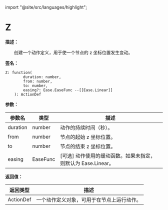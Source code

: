 import "@site/src/languages/highlight";

# Z

**描述：**

&emsp;&emsp;创建一个动作定义，用于使一个节点的 z 坐标位置发生变动。

**签名：**
```tl
Z: function(
		duration: number,
		from: number,
		to: number,
		easing?: Ease.EaseFunc --[[Ease.Linear]]
	): ActionDef
```

**参数：**

| 参数名 | 类型 | 描述 |
| --- | --- | --- |
| duration | number | 动作的持续时间（秒）。 |
| from | number | 节点的起始 z 坐标位置。 |
| to | number | 节点的结束 z 坐标位置。 |
| easing | EaseFunc | [可选] 动作使用的缓动函数。如果未指定，则默认为 Ease.Linear。 |

**返回值：**

| 返回类型 | 描述 |
| --- | --- |
| ActionDef | 一个动作定义对象，可用于在节点上运行动作。 |